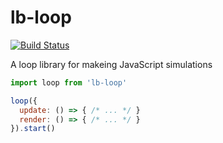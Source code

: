 lb-loop
=======

[![Build Status](https://travis-ci.org/littleball-games/lb-loop.svg?branch=master)](https://travis-ci.org/littleball-games/lb-loop)

A loop library for makeing JavaScript simulations

```javascript
import loop from 'lb-loop'

loop({
  update: () => { /* ... */ }
  render: () => { /* ... */ }
}).start()
```
